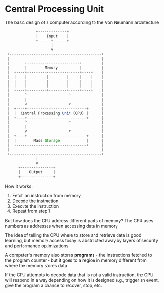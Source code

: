 # Central Processing Unit

The basic design of a computer according to the Von Neumann architecture

```js
              +-------------+
              |    Input    |
              +------+------+
                     |
                     v
 +------------------------------------------+
 |                                          |
 |       +------------------------+         |
 |       |        Memory          |         |
 |  +----+------------------------+----+    |
 |  |    |         |        |     |    |    |
 |  |    |         |        |     |    |    |
 |  |    |         |        |     |    |    |
 |  +----+---------+--------+-----+----+    |
 |       ^                   ^              |
 |       |                   |              |
 |       v                   v              |
 |  +----+---------------------------+      |
 |  |  Central Processing Unit (CPU) |      |
 |  +----+---------------------------+      |
 |       ^                   ^              |
 |       |                   |              |
 |       v                   v              |
 |  +----+---------------------------+      |
 |  |        Mass Storage            |      |
 |  +--------------------------------+      |
 |                                          |
 +------------------------------------------+
              |
              v
      +---------------+
      |    Output     |
      +---------------+
```

How it works:

1. Fetch an instruction from memory
2. Decode the instruction
3. Execute the instruction
4. Repeat from step 1

But how does the CPU address different parts of memory? The CPU uses numbers as addresses when accessing data in memory

The idea of telling the CPU where to store and retrieve data is good learning, but memory access today is abstracted away by layers of security and performance optimizations

A computer's memory also stores **programs** - the instructions fetched to the program counter - but it goes to a region in memory different from where the memory stores data

If the CPU attempts to decode data that is not a valid instruction, the CPU will respond in a way depending on how it is designed e.g., trigger an event, give the program a chance to recover, stop, etc.
